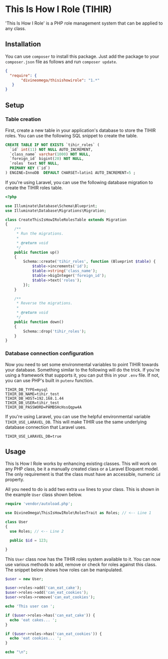 # This Is How I Role (TIHIR)

'This Is How I Role' is a PHP role management system that can be applied to any
class.

## Installation

You can use `composer` to install this package. Just add the package to your
`composer.json` file as follows and run `composer update`.

```json
{
  "require": {
       "divineomega/thisishowirole": "1.*"
   }
}
```

## Setup

### Table creation

First, create a new table in your application's database to store the TIHIR
roles. You can use the following SQL snippet to create the table.

```sql
CREATE TABLE IF NOT EXISTS `tihir_roles` (
  `id` int(11) NOT NULL AUTO_INCREMENT,
  `class_name` varchar(1000) NOT NULL,
  `foreign_id` bigint(20) NOT NULL,
  `roles` text NOT NULL,
  PRIMARY KEY (`id`)
) ENGINE=InnoDB  DEFAULT CHARSET=latin1 AUTO_INCREMENT=5 ;
```

If you're using Laravel, you can use the following database migration to
create the TIHIR roles table.

```php
<?php

use Illuminate\Database\Schema\Blueprint;
use Illuminate\Database\Migrations\Migration;

class CreateThisIsHowIRoleRolesTable extends Migration
{
    /**
     * Run the migrations.
     *
     * @return void
     */
    public function up()
    {
        Schema::create('tihir_roles', function (Blueprint $table) {
            $table->increments('id');
            $table->string('class_name');
            $table->bigInteger('foreign_id');
            $table->text('roles');
        });
    }

    /**
     * Reverse the migrations.
     *
     * @return void
     */
    public function down()
    {
        Schema::drop('tihir_roles');
    }
}
```

### Database connection configuration

Now you need to set some environmental variables to point TIHIR towards your
database. Something similar to the following will do the trick. If you're using
a framework that supports it, you can put this in your `.env` file. If not, 
you can use PHP's built in `putenv` function.

```
TIHIR_DB_TYPE=mysql
TIHIR_DB_NAME=tihir_test
TIHIR_DB_HOST=192.168.1.44
TIHIR_DB_USER=tihir_test
TIHIR_DB_PASSWORD=PAMBSHcHssQqpw4A
```

If you're using Laravel, you can use the helpful environmental variable
`TIHIR_USE_LARAVEL_DB`. This will make TIHIR use the same underlying database
connection that Laravel uses.

```
TIHIR_USE_LARAVEL_DB=true 
```

## Usage

This Is How I Role works by enhancing existing classes. This will work on any
PHP class, be it a manually created class or a Laravel Eloquent model. The only
requirement is that the class must have an accessible, numeric `id` property.

All you need to do is add two extra `use` lines to your class. This is shown in
the example `User` class shown below.

```php
require 'vendor/autoload.php';

use DivineOmega\ThisIsHowIRole\RolesTrait as Roles; // <-- Line 1

class User
{
  use Roles; // <-- Line 2

  public $id = 123;

}
```

This `User` class now has the TIHIR roles system available to it. You can now
use various methods to add, remove or check for roles against this class. The
snippet below shows how roles can be manipulated.

```php
$user = new User;

$user->roles->add('can_eat_cake');
$user->roles->add('can_eat_cookies');
$user->roles->remove('can_eat_cookies');

echo 'This user can ';

if ($user->roles->has('can_eat_cake')) {
  echo 'eat cakes... ';
}

if ($user->roles->has('can_eat_cookies')) {
  echo 'eat cookies... ';
}

echo "\n";
```
